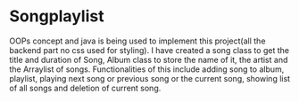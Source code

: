# Songplaylist
 OOPs concept and java is being used to implement this project(all the backend part no css used for styling). I have created a song class to get the title and duration of Song, Album class to store the name of it, the artist and the Arraylist of songs. Functionalities of this include adding song to album, playlist, playing next song or previous song or the current song, showing list of all songs and deletion of current song. 
